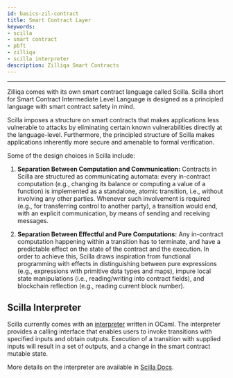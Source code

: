 ```yaml
---
id: basics-zil-contract
title: Smart Contract Layer
keywords: 
- scilla
- smart contract
- pbft
- zilliqa
- scilla interpreter
description: Zilliqa Smart Contracts
---
```


---

Zilliqa comes with its own smart contract language called Scilla. Scilla short
for Smart Contract Intermediate Level Language is designed as a principled
language with smart contract safety in mind.

Scilla imposes a structure on smart contracts that makes applications less
vulnerable to attacks by eliminating certain known vulnerabilities directly at
the language-level. Furthermore, the principled structure of Scilla makes
applications inherently more secure and amenable to formal verification.

Some of the design choices in Scilla include:

1. **Separation Between Computation and Communication:** Contracts in Scilla
   are structured as communicating automata: every in-contract computation
(e.g., changing its balance or computing a value of a function) is implemented
as a standalone, atomic transition, i.e., without involving any other parties.
Whenever such involvement is required (e.g., for transferring control to
another party), a transition would end, with an explicit communication, by
means of sending and receiving messages.

2. **Separation Between Effectful and Pure Computations:** Any in-contract
   computation happening within a transition has to terminate, and have a
predictable effect on the state of the contract and the execution. In order to
achieve this, Scilla draws inspiration from functional programming with effects
in distinguishing between pure expressions (e.g., expressions with primitive
data types and maps), impure local state manipulations (i.e., reading/writing
into contract fields), and blockchain reflection (e.g., reading current block
number). 

## Scilla Interpreter

Scilla currently comes with an [interpreter](https://github.com/zilliqa/scilla)
written in OCaml. The interpreter provides a calling interface that enables
users to invoke transitions with specified inputs and obtain outputs. Execution
of a transition with supplied inputs will result in a set of outputs, and a
change in the smart contract mutable state.

More details on the interpreter are available in [Scilla
Docs](https://scilla.readthedocs.io/en/latest/interface.html).
